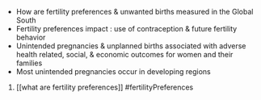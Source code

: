 - How are fertility preferences & unwanted births measured in the Global South
- Fertility preferences impact : use of contraception & future fertility behavior
- Unintended pregnancies & unplanned births associated with adverse health related, social, & economic outcomes for women and their families
- Most unintended pregnancies occur in developing regions
1. [[what are fertility preferences]] 
#fertilityPreferences